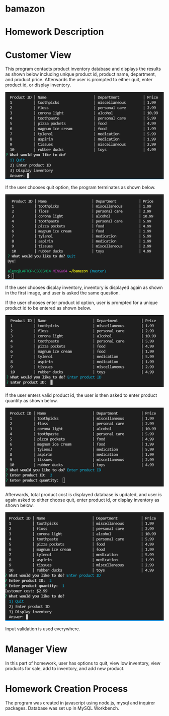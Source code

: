 # bamazon

# Homework Description

# Customer View

This program contacts product inventory database and displays the results as shown below including unique product id, product name, department, and product price. Afterwards the user is prompted to either quit, enter product id, or display inventory.

![product inventory](images/display_inventory.PNG)

If the user chooses quit option, the program terminates as shown below.

![quit](images/quit.PNG)

If the user chooses display inventory, inventory is displayed again as shown in the first image, and user is asked the same question.

If the user chooses enter product id option, user is prompted for a unique product id to be entered as shown below.

![product id](images/product_id.PNG)

If the user enters valid product id, the user is then asked to enter product quantity as shown below.

![product quantity](images/product_quantity.PNG)

Afterwards, total product cost is displayed database is updated, and user is again asked to either choose quit, enter product id, or display inventory as shown below.

![update](images/update.PNG)

Input validation is used everywhere.

# Manager View

In this part of homework, user has options to quit, view low inventory, view products for sale, add to inventory, and add new product.



# Homework Creation Process

The program was created in javascript using node.js, mysql and inquirer packages. Database was set up in MySQL Workbench.



